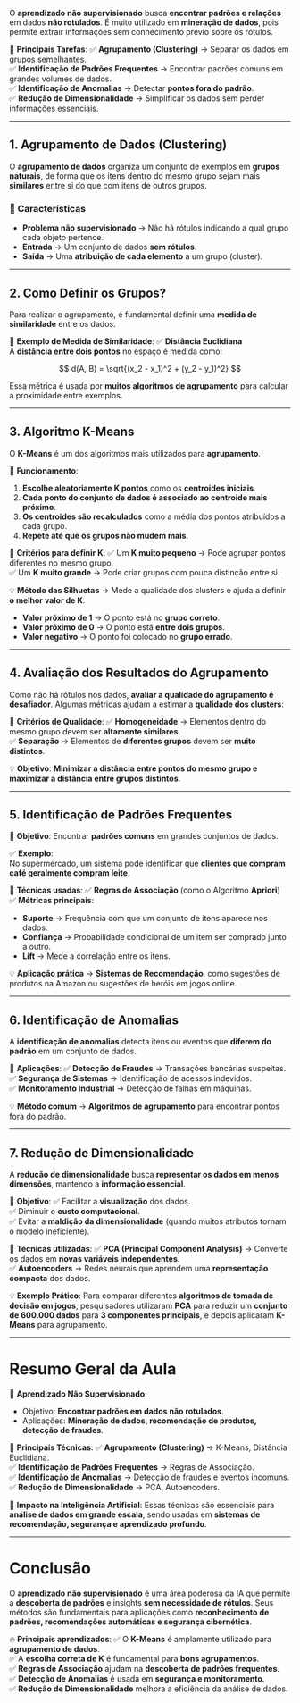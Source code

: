 O **aprendizado não supervisionado** busca **encontrar padrões e relações** em dados **não rotulados**. É muito utilizado em **mineração de dados**, pois permite extrair informações sem conhecimento prévio sobre os rótulos.

📌 **Principais Tarefas**:
✅ **Agrupamento (Clustering)** → Separar os dados em grupos semelhantes.  
✅ **Identificação de Padrões Frequentes** → Encontrar padrões comuns em grandes volumes de dados.  
✅ **Identificação de Anomalias** → Detectar **pontos fora do padrão**.  
✅ **Redução de Dimensionalidade** → Simplificar os dados sem perder informações essenciais.  

---

## 1. **Agrupamento de Dados (Clustering)**

O **agrupamento de dados** organiza um conjunto de exemplos em **grupos naturais**, de forma que os itens dentro do mesmo grupo sejam mais **similares** entre si do que com itens de outros grupos.

### 🔹 **Características**
- **Problema não supervisionado** → Não há rótulos indicando a qual grupo cada objeto pertence.
- **Entrada** → Um conjunto de dados **sem rótulos**.
- **Saída** → Uma **atribuição de cada elemento** a um grupo (cluster).

---

## 2. **Como Definir os Grupos?**
Para realizar o agrupamento, é fundamental definir uma **medida de similaridade** entre os dados.

📌 **Exemplo de Medida de Similaridade**:
✅ **Distância Euclidiana**  
A **distância entre dois pontos** no espaço é medida como:

$$
d(A, B) = \sqrt{(x_2 - x_1)^2 + (y_2 - y_1)^2}
$$

Essa métrica é usada por **muitos algoritmos de agrupamento** para calcular a proximidade entre exemplos.

---

## 3. **Algoritmo K-Means**

O **K-Means** é um dos algoritmos mais utilizados para **agrupamento**.

📌 **Funcionamento**:
1. **Escolhe aleatoriamente K pontos** como os **centroides iniciais**.
2. **Cada ponto do conjunto de dados é associado ao centroide mais próximo**.
3. **Os centroides são recalculados** como a média dos pontos atribuídos a cada grupo.
4. **Repete até que os grupos não mudem mais**.

📌 **Critérios para definir K**:
✅ Um **K muito pequeno** → Pode agrupar pontos diferentes no mesmo grupo.  
✅ Um **K muito grande** → Pode criar grupos com pouca distinção entre si.  

💡 **Método das Silhuetas** → Mede a qualidade dos clusters e ajuda a definir **o melhor valor de K**.

- **Valor próximo de 1** → O ponto está no **grupo correto**.
- **Valor próximo de 0** → O ponto está **entre dois grupos**.
- **Valor negativo** → O ponto foi colocado no **grupo errado**.

---

## 4. **Avaliação dos Resultados do Agrupamento**

Como não há rótulos nos dados, **avaliar a qualidade do agrupamento é desafiador**. Algumas métricas ajudam a estimar a **qualidade dos clusters**:

📌 **Critérios de Qualidade**:
✅ **Homogeneidade** → Elementos dentro do mesmo grupo devem ser **altamente similares**.  
✅ **Separação** → Elementos de **diferentes grupos** devem ser **muito distintos**.  

💡 **Objetivo**: **Minimizar a distância entre pontos do mesmo grupo e maximizar a distância entre grupos distintos**.

---

## 5. **Identificação de Padrões Frequentes**

📌 **Objetivo**: Encontrar **padrões comuns** em grandes conjuntos de dados.

✅ **Exemplo**:  
No supermercado, um sistema pode identificar que **clientes que compram café geralmente compram leite**.  

📌 **Técnicas usadas**:
✅ **Regras de Associação** (como o Algoritmo **Apriori**)  
✅ **Métricas principais**:
- **Suporte** → Frequência com que um conjunto de itens aparece nos dados.
- **Confiança** → Probabilidade condicional de um item ser comprado junto a outro.
- **Lift** → Mede a correlação entre os itens.

💡 **Aplicação prática** → **Sistemas de Recomendação**, como sugestões de produtos na Amazon ou sugestões de heróis em jogos online.

---

## 6. **Identificação de Anomalias**

A **identificação de anomalias** detecta itens ou eventos que **diferem do padrão** em um conjunto de dados.

📌 **Aplicações**:
✅ **Detecção de Fraudes** → Transações bancárias suspeitas.  
✅ **Segurança de Sistemas** → Identificação de acessos indevidos.  
✅ **Monitoramento Industrial** → Detecção de falhas em máquinas.

💡 **Método comum** → **Algoritmos de agrupamento** para encontrar pontos fora do padrão.

---

## 7. **Redução de Dimensionalidade**

A **redução de dimensionalidade** busca **representar os dados em menos dimensões**, mantendo a **informação essencial**.

📌 **Objetivo**:
✅ Facilitar a **visualização** dos dados.  
✅ Diminuir o **custo computacional**.  
✅ Evitar a **maldição da dimensionalidade** (quando muitos atributos tornam o modelo ineficiente).

📌 **Técnicas utilizadas**:
✅ **PCA (Principal Component Analysis)** → Converte os dados em **novas variáveis independentes**.  
✅ **Autoencoders** → Redes neurais que aprendem uma **representação compacta** dos dados.

💡 **Exemplo Prático**:
Para comparar diferentes **algoritmos de tomada de decisão em jogos**, pesquisadores utilizaram **PCA** para reduzir um **conjunto de 600.000 dados** para **3 componentes principais**, e depois aplicaram **K-Means** para agrupamento.

---

# **Resumo Geral da Aula**

📌 **Aprendizado Não Supervisionado**:
- Objetivo: **Encontrar padrões em dados não rotulados**.
- Aplicações: **Mineração de dados, recomendação de produtos, detecção de fraudes**.

📌 **Principais Técnicas**:
✅ **Agrupamento (Clustering)** → K-Means, Distância Euclidiana.  
✅ **Identificação de Padrões Frequentes** → Regras de Associação.  
✅ **Identificação de Anomalias** → Detecção de fraudes e eventos incomuns.  
✅ **Redução de Dimensionalidade** → PCA, Autoencoders.

🚀 **Impacto na Inteligência Artificial**:
Essas técnicas são essenciais para **análise de dados em grande escala**, sendo usadas em **sistemas de recomendação, segurança e aprendizado profundo**.

---

# **Conclusão**

O **aprendizado não supervisionado** é uma área poderosa da IA que permite a **descoberta de padrões** e insights **sem necessidade de rótulos**. Seus métodos são fundamentais para aplicações como **reconhecimento de padrões, recomendações automáticas e segurança cibernética**.

🔥 **Principais aprendizados**:
✅ O **K-Means** é amplamente utilizado para **agrupamento de dados**.  
✅ A **escolha correta de K** é fundamental para **bons agrupamentos**.  
✅ **Regras de Associação** ajudam na **descoberta de padrões frequentes**.  
✅ **Detecção de Anomalias** é usada em **segurança e monitoramento**.  
✅ **Redução de Dimensionalidade** melhora a eficiência da análise de dados.  